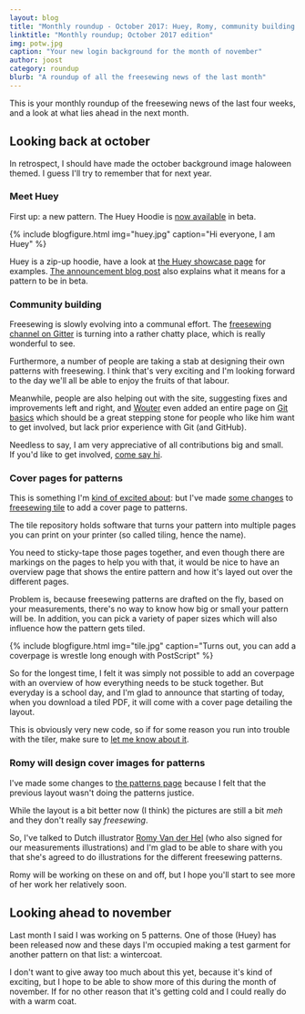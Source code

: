 ```yaml
---
layout: blog
title: "Monthly roundup - October 2017: Huey, Romy, community building and pattern cover pages"
linktitle: "Monthly roundup; October 2017 edition"
img: potw.jpg
caption: "Your new login background for the month of november"
author: joost
category: roundup
blurb: "A roundup of all the freesewing news of the last month"
---
```


This is your monthly roundup of the freesewing news of the last four weeks, and a look at what lies ahead in the next month.

## Looking back at october
In retrospect, I should have made the october background image haloween themed. 
I guess I'll try to remember that for next year.

### Meet Huey

First up: a new pattern. The Huey Hoodie is [now available](/patterns/huey) in beta.

{% include blogfigure.html img="huey.jpg" caption="Hi everyone, I am Huey" %}

Huey is a zip-up hoodie, have a look at [the Huey showcase page](/showcase/pattern/huey) for examples.
[The announcement blog post](/blog/huey-hoodie-beta/) also explains what it means for a pattern to be in beta.

### Community building

Freesewing is slowly evolving into a communal effort. The 
[freesewing channel on Gitter](https://gitter.im/freesewing/freesewing) is turning
into a rather chatty place, which is really wonderful to see.

Furthermore, a number of people are taking a stab at designing their own patterns with 
freesewing. I think that's very exciting and I'm looking forward to the day we'll all
be able to enjoy the fruits of that labour.

Meanwhile, people are also helping out with the site, suggesting fixes and improvements
left and right, and [Wouter](/users/xdpug) even added an entire page on 
[Git basics](/docs/git-basics) which should be a great stepping stone for people who like
him want to get involved, but lack prior experience with Git (and GitHub).

Needless to say, I am very appreciative of all contributions big and small.  
If you'd like to get involved, [come say hi](https://gitter.im/freesewing/freesewing).

### Cover pages for patterns

This is something I'm 
[kind of excited about](https://www.instagram.com/p/Ba6qVTFDZv_/): 
but I've made 
[some changes](https://github.com/freesewing/tile/commit/9d2b11e7a9f0d08b890a04eced989f0b432d2c53)
to [freesewing tile](https://github.com/freesewing/tile) to add a cover page to patterns.

The tile repository holds software that turns your pattern into multiple pages you can 
print on your printer (so called tiling, hence the name).

You need to sticky-tape those pages together, and even though there are markings on the pages 
to help you with that, it would be nice to have an overview page that shows the entire pattern
and how it's layed out over the different pages.

Problem is, because freesewing patterns are drafted on the fly, based on your measurements,
there's no way to know how big or small your pattern will be. In addition, you can pick a variety
of paper sizes which will also influence how the pattern gets tiled.

{% include blogfigure.html img="tile.jpg" caption="Turns out, you can add a coverpage is wrestle long enough with PostScript" %}

So for the longest time, I felt it was simply not possible to add an coverpage with an 
overview of how everything needs to be stuck together. But everyday is a school day, and 
I'm glad to announce that starting of today, when you download a tiled PDF, it will come
with a cover page detailing the layout.

This is obviously very new code, so if for some reason you run into trouble with the tiler,
make sure to [let me know about it](https://github.com/freesewing/tile/issues/new).

### Romy will design cover images for patterns

I've made some changes to [the patterns page](/patterns/) because I felt that the previous
layout wasn't doing the patterns justice.

While the layout is a bit better now (I think) the pictures are still a bit *meh* and they 
don't really say *freesewing*.

So, I've talked to Dutch illustrator [Romy Van der Hel](https://romyvdhel-art.deviantart.com/)
(who also signed for our measurements illustrations)
and I'm glad to be able to share with you that she's agreed to do illustrations for the 
different freesewing patterns.

Romy will be working on these on and off, but I hope you'll start to see more of her work 
her relatively soon.

## Looking ahead to november

Last month I said I was working on 5 patterns. One of those (Huey) has been released now
and these days I'm occupied making a test garment for another pattern on that list: a wintercoat.

I don't want to give away too much about this yet, because it's kind of exciting, but
I hope to be able to show more of this during the month of november. If for no other
reason that it's getting cold and I could really do with a warm coat.

